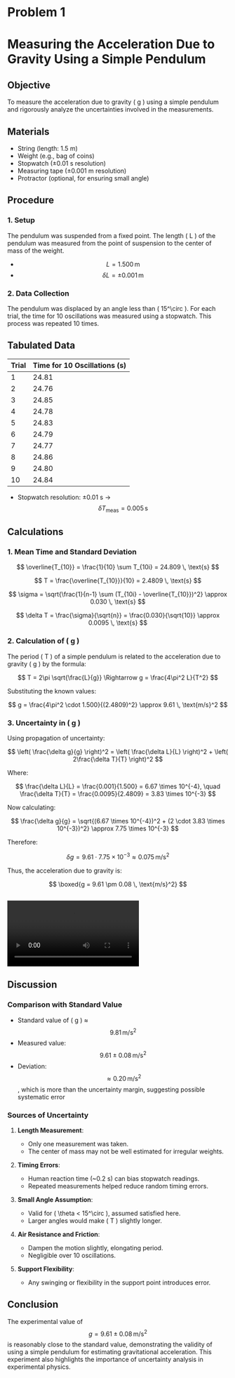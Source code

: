 # Problem 1

# Measuring the Acceleration Due to Gravity Using a Simple Pendulum

## Objective
To measure the acceleration due to gravity \( g \) using a simple pendulum and rigorously analyze the uncertainties involved in the measurements.

## Materials

- String (length: 1.5 m)
- Weight (e.g., bag of coins)
- Stopwatch (±0.01 s resolution)
- Measuring tape (±0.001 m resolution)
- Protractor (optional, for ensuring small angle)

## Procedure

### 1. Setup

The pendulum was suspended from a fixed point. The length \( L \) of the pendulum was measured from the point of suspension to the center of mass of the weight.

- $$ L = 1.500 \, \text{m} $$
- $$ \delta L = \pm 0.001 \, \text{m} $$

### 2. Data Collection

The pendulum was displaced by an angle less than \( 15^\circ \). For each trial, the time for 10 oscillations was measured using a stopwatch. This process was repeated 10 times.

## Tabulated Data

| Trial | Time for 10 Oscillations (s) |
|-------|-------------------------------|
| 1     | 24.81                         |
| 2     | 24.76                         |
| 3     | 24.85                         |
| 4     | 24.78                         |
| 5     | 24.83                         |
| 6     | 24.79                         |
| 7     | 24.77                         |
| 8     | 24.86                         |
| 9     | 24.80                         |
| 10    | 24.84                         |

- Stopwatch resolution: ±0.01 s → $$ \delta T_{\text{meas}} = 0.005 \, \text{s} $$

## Calculations

### 1. Mean Time and Standard Deviation

$$
\overline{T_{10}} = \frac{1}{10} \sum T_{10i} = 24.809 \, \text{s}
$$

$$
T = \frac{\overline{T_{10}}}{10} = 2.4809 \, \text{s}
$$

$$
\sigma = \sqrt{\frac{1}{n-1} \sum (T_{10i} - \overline{T_{10}})^2} \approx 0.030 \, \text{s}
$$

$$
\delta T = \frac{\sigma}{\sqrt{n}} = \frac{0.030}{\sqrt{10}} \approx 0.0095 \, \text{s}
$$

### 2. Calculation of \( g \)

The period \( T \) of a simple pendulum is related to the acceleration due to gravity \( g \) by the formula:

$$
T = 2\pi \sqrt{\frac{L}{g}} \Rightarrow g = \frac{4\pi^2 L}{T^2}
$$

Substituting the known values:

$$
g = \frac{4\pi^2 \cdot 1.500}{(2.4809)^2} \approx 9.61 \, \text{m/s}^2
$$

### 3. Uncertainty in \( g \)

Using propagation of uncertainty:

$$
\left( \frac{\delta g}{g} \right)^2 = \left( \frac{\delta L}{L} \right)^2 + \left( 2\frac{\delta T}{T} \right)^2
$$

Where:

$$
\frac{\delta L}{L} = \frac{0.001}{1.500} = 6.67 \times 10^{-4}, \quad \frac{\delta T}{T} = \frac{0.0095}{2.4809} = 3.83 \times 10^{-3}
$$

Now calculating:

$$
\frac{\delta g}{g} = \sqrt{(6.67 \times 10^{-4})^2 + (2 \cdot 3.83 \times 10^{-3})^2} \approx 7.75 \times 10^{-3}
$$

Therefore:

$$
\delta g = 9.61 \cdot 7.75 \times 10^{-3} \approx 0.075 \, \text{m/s}^2
$$

Thus, the acceleration due to gravity is:

$$
\boxed{g = 9.61 \pm 0.08 \, \text{m/s}^2}
$$

##

<video controls src="download.mp4" title="Title"></video>


## Discussion

### Comparison with Standard Value

- Standard value of \( g \) ≈ $$ 9.81 \, \text{m/s}^2 $$
- Measured value: $$ 9.61 \pm 0.08 \, \text{m/s}^2 $$
- Deviation: $$ \approx 0.20 \, \text{m/s}^2 $$, which is more than the uncertainty margin, suggesting possible systematic error

### Sources of Uncertainty

1. **Length Measurement**:
   - Only one measurement was taken.
   - The center of mass may not be well estimated for irregular weights.

2. **Timing Errors**:
   - Human reaction time (~0.2 s) can bias stopwatch readings.
   - Repeated measurements helped reduce random timing errors.

3. **Small Angle Assumption**:
   - Valid for \( \theta < 15^\circ \), assumed satisfied here.
   - Larger angles would make \( T \) slightly longer.

4. **Air Resistance and Friction**:
   - Dampen the motion slightly, elongating period.
   - Negligible over 10 oscillations.

5. **Support Flexibility**:
   - Any swinging or flexibility in the support point introduces error.

## Conclusion

The experimental value of $$ g = 9.61 \pm 0.08 \, \text{m/s}^2 $$ is reasonably close to the standard value, demonstrating the validity of using a simple pendulum for estimating gravitational acceleration. This experiment also highlights the importance of uncertainty analysis in experimental physics.
